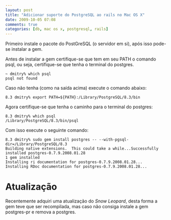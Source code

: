 ```yaml
---
layout: post
title: "Adicionar suporte do PostgreSQL ao rails no Mac OS X"
date: 2009-10-05 07:08
comments: true
categories: [db, mac os x, postgresql, rails]
---
```


Primeiro instale o pacote do PostGreSQL (o servidor em si), após isso pode-se instalar a gem.

Antes de instalar a gem certifique-se que tem em seu PATH o comando psql, ou seja, certifique-se que tenha o terminal do postgres.

    ~ dmitry% which psql
    psql not found

Caso não tenha (como na saída acima) execute o comando abaixo:

    8.3 dmitry% export PATH=${PATH}:/Library/PostgreSQL/8.3/bin

Agora certifique-se que tenha o caminho para o terminal do postgres:

    8.3 dmitry% which psql
    /Library/PostgreSQL/8.3/bin/psql

Com isso execute o seguinte comando:

    8.3 dmitry% sudo gem install postgres -- --with-pgsql-dir=/Library/PostgreSQL/8.3
    Building native extensions.  This could take a while...Successfully installed postgres-0.7.9.2008.01.28
    1 gem installed
    Installing ri documentation for postgres-0.7.9.2008.01.28...
    Installing RDoc documentation for postgres-0.7.9.2008.01.28...

# Atualização

Recentemente adquiri uma atualização do _Snow Leopard_, desta forma a gem teve que ser recompilada, mas caso não consiga instale a gem postgres-pr e remova a postgres.
